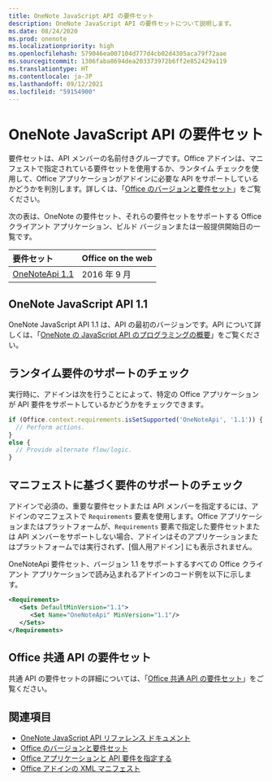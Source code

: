 ```yaml
---
title: OneNote JavaScript API の要件セット
description: OneNote JavaScript API の要件セットについて説明します。
ms.date: 08/24/2020
ms.prod: onenote
ms.localizationpriority: high
ms.openlocfilehash: 579046ea007104d777d4cb02d4305aca79f72aae
ms.sourcegitcommit: 1306faba8694dea203373972b6ff2e852429a119
ms.translationtype: HT
ms.contentlocale: ja-JP
ms.lasthandoff: 09/12/2021
ms.locfileid: "59154900"
---
```

# <a name="onenote-javascript-api-requirement-sets"></a>OneNote JavaScript API の要件セット

要件セットは、API メンバーの名前付きグループです。Office アドインは、マニフェストで指定されている要件セットを使用するか、ランタイム チェックを使用して、Office アプリケーションがアドインに必要な API をサポートしているかどうかを判別します。詳しくは、「[Office のバージョンと要件セット](../../develop/office-versions-and-requirement-sets.md)」をご覧ください。

次の表は、OneNote の要件セット、それらの要件セットをサポートする Office クライアント アプリケーション、ビルド バージョンまたは一般提供開始日の一覧です。

|  要件セット  |  Office on the web |
|:-----|:-----|
| [OneNoteApi 1.1](/javascript/api/onenote?view=onenote-js-1.1&preserve-view=true)  | 2016 年 9 月 |  

## <a name="onenote-javascript-api-11"></a>OneNote JavaScript API 1.1

OneNote JavaScript API 1.1 は、API の最初のバージョンです。API について詳しくは、「[OneNote の JavaScript API のプログラミングの概要](../../onenote/onenote-add-ins-programming-overview.md)」をご覧ください。

## <a name="runtime-requirement-support-check"></a>ランタイム要件のサポートのチェック

実行時に、アドインは次を行うことによって、特定の Office アプリケーションが API 要件をサポートしているかどうかをチェックできます。

```js
if (Office.context.requirements.isSetSupported('OneNoteApi', '1.1')) {
  // Perform actions.
}
else {
  // Provide alternate flow/logic.
}
```

## <a name="manifest-based-requirement-support-check"></a>マニフェストに基づく要件のサポートのチェック

アドインで必須の、重要な要件セットまたは API メンバーを指定するには、アドインのマニフェストで `Requirements` 要素を使用します。Office アプリケーションまたはプラットフォームが、`Requirements` 要素で指定した要件セットまたは API メンバーをサポートしない場合、アドインはそのアプリケーションまたはプラットフォームでは実行されず、[個人用アドイン] にも表示されません。

OneNoteApi 要件セット、バージョン 1.1 をサポートするすべての Office クライアント アプリケーションで読み込まれるアドインのコード例を以下に示します。

```xml
<Requirements>
   <Sets DefaultMinVersion="1.1">
      <Set Name="OneNoteApi" MinVersion="1.1"/>
   </Sets>
</Requirements>
```

## <a name="office-common-api-requirement-sets"></a>Office 共通 API の要件セット

共通 API の要件セットの詳細については、「[Office 共通 API の要件セット](office-add-in-requirement-sets.md)」をご覧ください。

## <a name="see-also"></a>関連項目

- [OneNote JavaScript API リファレンス ドキュメント](/javascript/api/onenote)
- [Office のバージョンと要件セット](../../develop/office-versions-and-requirement-sets.md)
- [Office アプリケーションと API 要件を指定する](../../develop/specify-office-hosts-and-api-requirements.md)
- [Office アドインの XML マニフェスト](../../develop/add-in-manifests.md)
